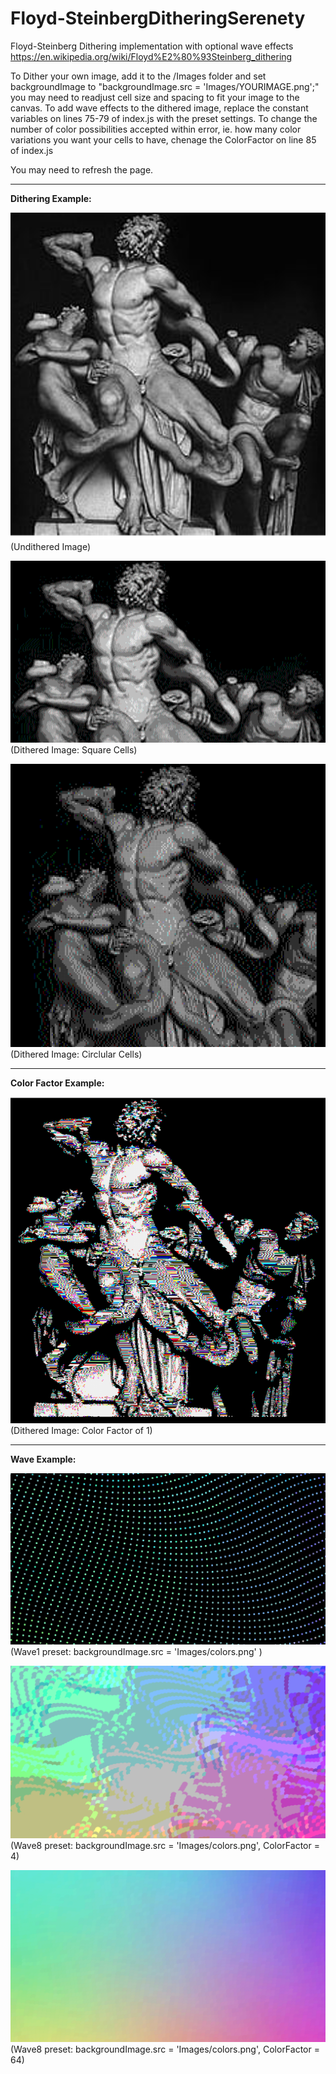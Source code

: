 # Floyd-SteinbergDitheringSerenety
Floyd-Steinberg Dithering implementation with optional wave effects
https://en.wikipedia.org/wiki/Floyd%E2%80%93Steinberg_dithering


To Dither your own image, add it to the /Images folder and set backgroundImage to "backgroundImage.src = 'Images/YOURIMAGE.png';" you may need to readjust cell size and spacing to fit your image to the canvas.
To add wave effects to the dithered image, replace the constant variables on lines 75-79 of index.js with the preset settings.
To change the number of color possibilities accepted within error, ie. how many color variations you want your cells to have, chenage the ColorFactor on line 85 of index.js

You may need to refresh the page.

------------------------------------------
**Dithering Example:**

![UnditheredRomanStatue](README_Images/UnditheredImageRomanStatue.png) 
(Undithered Image)


![DitheredRomanStatueSquare](README_Images/DitheredImageSquarePixels.png) 
(Dithered Image: Square Cells)


![DitheredRomanStatueCircle](README_Images/DitheredImageCirclePixels.png) 
(Dithered Image: Circlular Cells)


------------------------------------------
**Color Factor Example:**

![DitheredRomanStatueColorFactor1](README_Images/DitheredImageColorFactor1.png) 
(Dithered Image: Color Factor of 1)

------------------------------------------
**Wave Example:**

![Wave1](README_Images/WaveWithBlackSpace.png) 
(Wave1 preset: backgroundImage.src = 'Images/colors.png' )

![Wave8CF4](README_Images/Wave8ColorFactor4.png) 
(Wave8 preset: backgroundImage.src = 'Images/colors.png', ColorFactor = 4)

![Wave8CF64](README_Images/Wave8ColorFactor64.png) 
(Wave8 preset: backgroundImage.src = 'Images/colors.png', ColorFactor = 64)
